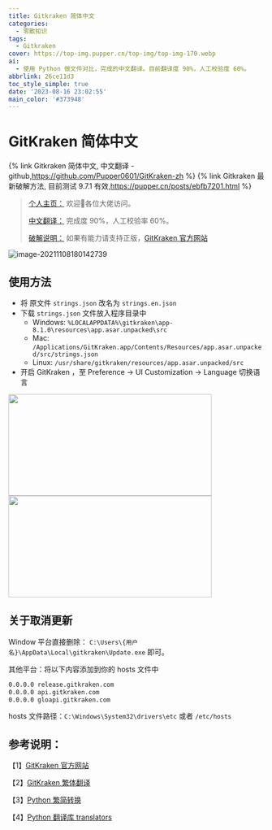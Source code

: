 ```yaml
---
title: Gitkraken 简体中文
categories:
  - 零散知识
tags:
  - Gitkraken
cover: https://top-img.pupper.cn/top-img/top-img-170.webp
ai:
  - 使用 Python 做文件对比，完成的中文翻译。目前翻译度 90%，人工校验度 60%。
abbrlink: 26ce11d3
toc_style_simple: true
date: '2023-08-16 23:02:55'
main_color: '#373948'
---
```


# GitKraken 简体中文

{% link Gitkraken 简体中文, 中文翻译 - github,https://github.com/Pupper0601/GitKraken-zh %}
{% link Gitkraken 最新破解方法, 目前测试 9.7.1 有效,https://pupper.cn/posts/ebfb7201.html %}

> [个人主页：](https://pupper.cn) 欢迎👏各位大佬访问。
> 
> [中文翻译：](https://pupper.cn/posts/26ce11d3.html) 完成度 90%，人工校验率 60%。
> 
> [破解说明：](https://pupper.cn/posts/ebfb7201.html) 如果有能力请支持正版，[GitKraken 官方网站](https://www.gitkraken.com/) 

![image-20211108180142739](https://img.pupper.cn/img/iShot_2023-08-17_17.30.28.png)

## 使用方法

-   将 原文件 `strings.json` 改名为 `strings.en.json`
-   下载 `strings.json` 文件放入程序目录中
    -   Windows: `%LOCALAPPDATA%\gitkraken\app-8.1.0\resources\app.asar.unpacked\src`
    -   Mac: `/Applications/GitKraken.app/Contents/Resources/app.asar.unpacked/src/strings.json`
    -   Linux: `/usr/share/gitkraken/resources/app.asar.unpacked/src`
-   开启 GitKraken ，至 Preference -> UI Customization -> Language 切换语言
  
<img src="https://img.pupper.cn/img/iShot_2023-08-17_11.23.26.png" width="400" height="200">
<img src="https://img.pupper.cn/img/iShot_2023-08-17_17.30.52.png" width="400" height="200">

## 关于取消更新
Window 平台直接删除： `C:\Users\{用户名}\AppData\Local\gitkraken\Update.exe` 即可。

其他平台：将以下内容添加到你的 hosts 文件中
```sh
0.0.0.0 release.gitkraken.com
0.0.0.0 api.gitkraken.com
0.0.0.0 gloapi.gitkraken.com
```
hosts 文件路径：`C:\Windows\System32\drivers\etc`  或者  `/etc/hosts`

## 参考说明：
【1】[GitKraken 官方网站](https://www.gitkraken.com/) 

【2】[GitKraken 繁体翻译](https://github.com/rogeraabbccdd/GitKraken-zh-tw) 

【3】[Python 繁简转换](https://github.com/gumblex/zhconv) 

【4】[Python 翻译库 translators](https://github.com/UlionTse/translators#supported-translation-services)
